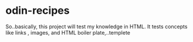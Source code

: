# odin-recipes
So..basically, this project will test my knowledge in HTML.
It tests concepts like links , images, and HTML boiler plate,..templete